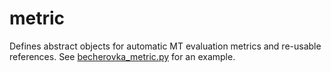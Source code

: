 # metric

Defines abstract objects for automatic MT evaluation metrics and re-usable
references. See [becherovka_metric.py](becherovka_metric.py) for an example.
